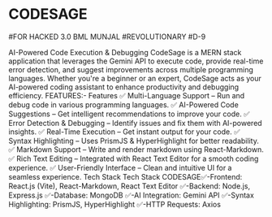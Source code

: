 # CODESAGE
#FOR HACKED 3.0 BML MUNJAL
#REVOLUTIONARY
#D-9

AI-Powered Code Execution & Debugging CodeSage is a MERN stack application that leverages the Gemini API to execute code, provide real-time error detection, and suggest improvements across multiple programming languages. Whether you're a beginner or an expert, CodeSage acts as your AI-powered coding assistant to enhance productivity and debugging efficiency. FEATURES:- Features ✅ Multi-Language Support – Run and debug code in various programming languages. ✅ AI-Powered Code Suggestions – Get intelligent recommendations to improve your code. ✅ Error Detection & Debugging – Identify issues and fix them with AI-powered insights. ✅ Real-Time Execution – Get instant output for your code. ✅ Syntax Highlighting – Uses PrismJS & HyperHighlight for better readability. ✅ Markdown Support – Write and render markdown using React-Markdown. ✅ Rich Text Editing – Integrated with React Text Editor for a smooth coding experience. ✅ User-Friendly Interface – Clean and intuitive UI for a seamless experience. Tech Stack Tech Stack CODESAGE✅-Frontend: React.js (Vite), React-Markdown, React Text Editor ✅-Backend: Node.js, Express.js ✅-Database: MongoDB ✅-AI Integration: Gemini API ✅-Syntax Highlighting: PrismJS, HyperHighlight ✅-HTTP Requests: Axios
